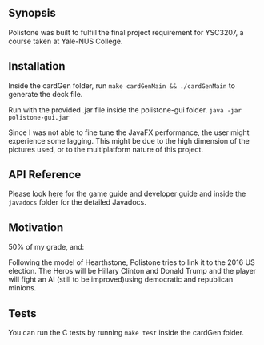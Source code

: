 ## Synopsis
Polistone was built to fulfill the final project requirement for YSC3207, a course taken at Yale-NUS College.

## Installation
Inside the cardGen folder, run `make cardGenMain && ./cardGenMain` to generate the deck file.

Run with the provided .jar file inside the polistone-gui folder. 
`java -jar polistone-gui.jar` 

Since I was not able to fine tune the JavaFX performance, the user might experience some lagging. This might be due to the high dimension of the pictures used, 
or to the multiplatform nature of this project.

## API Reference

Please look [here](https://silvia-lara.github.io/polistone) for the game guide and developer guide and inside the `javadocs` folder for the detailed Javadocs.

## Motivation

50% of my grade, and:

Following the model of Hearthstone, Polistone tries to link it to the 2016 US election. The Heros will be Hillary Clinton and Donald Trump and the player will fight an AI (still to be improved)using democratic and republican minions.

## Tests

You can run the C tests by running `make test` inside the cardGen folder.
